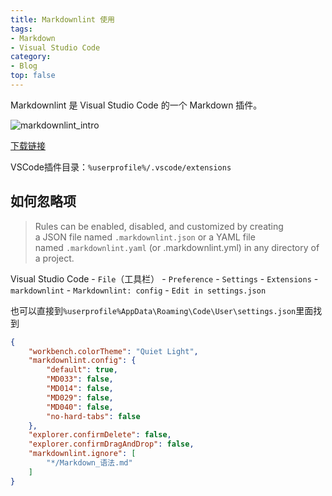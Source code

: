 ```yaml
---
title: Markdownlint 使用
tags:
- Markdown
- Visual Studio Code
category:
- Blog
top: false
---
```


Markdownlint 是 Visual Studio Code 的一个 Markdown 插件。

![markdownlint_intro](markdownlint_intro.jpg)

[下载链接](https://marketplace.visualstudio.com/items?itemName=DavidAnson.vscode-markdownlint)

VSCode插件目录：`%userprofile%/.vscode/extensions`

## 如何忽略项

> Rules can be enabled, disabled, and customized by creating a JSON file named `.markdownlint.json` or a YAML file named `.markdownlint.yaml` (or .markdownlint.yml) in any directory of a project.

Visual Studio Code - `File`（工具栏） - `Preference` - `Settings` - `Extensions` - `markdownlint` - `Markdownlint: config` - `Edit in settings.json`

也可以直接到`%userprofile%AppData\Roaming\Code\User\settings.json`里面找到

```json
{
    "workbench.colorTheme": "Quiet Light",
    "markdownlint.config": {
        "default": true,
        "MD033": false,
        "MD014": false,
        "MD029": false,
        "MD040": false,
        "no-hard-tabs": false
    },
    "explorer.confirmDelete": false,
    "explorer.confirmDragAndDrop": false,
    "markdownlint.ignore": [
        "*/Markdown_语法.md"
    ]
}
```
